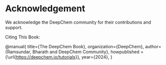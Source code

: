 # Acknowledgement

We acknowledge the DeepChem community for their contributions and support.

Citing This Book:

@manual{
title={The DeepChem Book},
organization={DeepChem},
author={Ramsundar, Bharath and DeepChem Community},
howpublished = {\url{https://deepchem.io/tutorials}},
year={2024},
}
